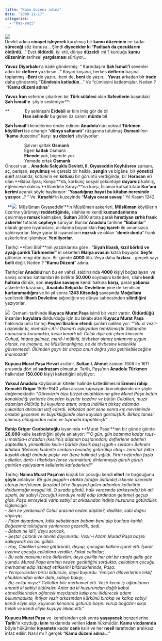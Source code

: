 ```yaml
---
title: "Kamu düzeni adına"
date: "2009-11-17"
categories: 
  - "bas-yazi"
---
```


![](/uploads/image/Yavuz.jpg)  
Devlet adına **cinayet işleyerek** kurulmuş bir **kamu düzeninin** ne kadar **süreceği** söz konusu… Şimdi **diyecekler ki** “**Padişah da çocuklarını öldürdü**…” Evet **öldürdü**, iyi etti, dünya **düzeldi**  mi ? kurduğu **kamu düzeninin** tarihsel **yargılaması** sürüyor…

**Yavuz Diyarbakır**’a irade göndermiş: “ Karındaşım **Şah İsmail’i** sevenler adını bir **deftere** yazdırsın…” Koşan koşana, herkes **defterin** başına toplanmış –**Beni** de yazın…beni de, **beni** de yazın… **Yavuz** arkadan bir **irade** daha göndermiş “**Cümlesin katledün**…” Ve “cümlesini katletmişler. Neden ?  “**Kamu düzeni adına**”

**Yavuz İran** seferine çıkarken bir **Türk sülalesi** olan **Safevilerin** başındaki **Şah İsmail'e**  şöyle sesleniyor**:  
  
**             Ey şehinşahı **Erdebil** er kim imiş gör de bil  
               **Han selimdir** bu gelen öz canını **mürde** bil

**Şah İsmail’i** kendilerine önder edinen **Anadolu**’nun yoksul **Türkmen köylüleri** ise cıhangir “**dünya saltanatı**” rüzgarına tutulmuş **Osmanlı**’nın “**kamu** düzenine” karşı: **şu dizeleri** söylüyorlar:

                Şalvarı şaltak **Osmanlı**  
                Eğeri **kaltak** Osmanlı  
                **Ekende** yok, biçende yok  
                Yemede ortak **Osmanlı**  
Öncesi var… **Anadolu Selçuklu Devleti, II. Gıyaseddin Keyhüsrev** zamanı, aç, perişan, **soyulmuş** ve çaresiz bir halkla, **zengin** ve bigâne  bir **yönetici sınıf** arasında, kötülerin en **kötüsü** bir görüntü verdiğinde, bir **Horasan** eri olan **Baba İlyas; Konya’**da, korkunç sosyal çöküntüye **duyarsız** kalmış, eğlenceye dalmış **Alaeddin Sarayı’**na karşı, İslamın kutsal kitabı **Kur’anı kerimi** açarak şöyle haykırıyor: “**Yaşadığınız hayat bu kitabın neresinde yazıyor**…? ” Ve  **Kırşehir**’in kuzeyinde “**Malya ovası savaşı**” Yıl Kasım 1242.

  **![](/uploads/image/sultan.jpg)  Müslüman Gıyaseddin’**in Müslüman askerleri, **Müslüman** köylülerin üzerine yürümeyi **reddettiğinde,** silahlarını kendi **kumandanlarına** çevirmeye **ramak** kalmışken, **Sultan** 3000 altına paralı **hırıstiyan zırhlı frank askerler** tutarak **cepheye** sürüyor. Bunlar **Anadolu** tarihine **“Babalılar**” olarak geçen isyancılara, alınlarına boyadıkları **haç işareti** ile amansızca saldırıyorlar. Neye yarar ki isyancıların **mızrak** ve okları “**demir donlu**” frank askerlerine işlemiyor. **Yeniliyorlar**.

Tarihçi **İbni Bibi’**nin yazdıklarına göre : “**Siyah libaslı, kızıl börklü ve ayağı çarıklı Türkmenler**” in cesetleri **Malya ovasını** kızıla boyuyor. **Seyfe** gölünün rengi dönüyor. Bir günde **4000** ölü. Veya daha **fazlası**… gerçek sayı **belli** değil. Neden ? “**Kamu Düzeni**” adına.

Tarihçiler **Anadolu**’nun bu en vahşî  saldırısında **4000** kişiyi boğazlayan  ve savaş sonrası katliamları ile birlikte **50.000** soydaşını katleden, silahı **kendi halkına** dönük, son **meydan savaşını** kendi halkına **karşı,** paralı **yabancı** askerlerle kazanan,  **Anadolu Selçuklu  Devletinin** yine de kendisini **kurtaramadığını** ve iki yıl sonra **1243 Kösedağ** savaşında **Moğollara** yenilerek **İlhanlı Devletine** sığındığını ve dünya sahnesinden **silindiğini** yazıyorlar. 

![](/uploads/image/kuyu.jpg)  Osmanlı tarihinde **Kuyucu Murat Paşa** isimli bir vezir vardır. **Öldürdüğü** insanları **kuyulara** doldurduğu için bu lakabı alan **Kuyucu Murat Paşa** hakkında ünlü tarihçi **Peçevî İbrahim efendi** şunları naklediyor: “"_Bu ol vezir-i azamdır ki, memalik-i Al-i Osman’ı eşkiyadan temizlemiştir Saltanatın namusunu korumakta, kesin kararlı idi. Celali diye adı çıkan kimsenin Cuhud, imana gelmez, merd-i mülhid, tövbekar olmaz anlamına uygun olarak, ne imanına, ne Müslümanlığına, ne de tövbesine kesinlikle güvenmezdi. Ölümden gayrı bir araçla onun doğru yola getirilebileceğine inanmazdı_”

**Kuyucu Murat Paşa Hırvat** asıllıdır. **Sultan I. Ahmet** zamanı 1606 ile 1611 arasında dört yıl **sadrazam** olmuştur. Tarih, Paşa’nın **Anadolu Türkmen** halkından **150.000** kişiyi katlettiğini söylüyor.

**Yoksul Anadolu** köylüsünün kitleler halinde katledilmesini **Ermeni rahip Kemahlı Grigor** 1595-1640 yılları arasını kapsayan kronolojisinde de şöyle değinmektedir: "_Görenlerin bize bizzat anlattıklarına göre Murat Paşa bütün konakladığı yerlerde önceden kuyular kazdırır ve bütün Celalileri, muzir adamları öldürüp bu kuyulara attırır, oraya indirilen birkaç adamda yukardan atılanları istif ederdi. Vakadan dört sene sonra kış mevsiminde oradan geçerken ev büyüklüğünde olan kuyuları görmüştük. Birkaç tanesi çökmüş olduğundan odun ve toprakla kapatılmıştı_”

**Rahip Grigor** **Canbolatoğlu** isyanında **Murat Paşa’**nın bir günde günde **26.000** kelle kestirdiğini şöyle anlatıyor: “"_O gün, gün batımına kadar ruus-u maktüa-ı a'dadan (kesilmiş düşman başlarından) defterlerle adetleri zaptedilen, yirmialtıbin kelle-i büride (kesik baş) işgah-ı serdar-ı Behram iktidara (Behram kudretle serdarın önünde) getürülüp otag-ı zernitak (altın kuşaklı otağ) önünde püşte-var (tepe halinde) yığıldı. Yirmi neferden fazla cellatlar, darb-ı rikabdan (ense vurmaktan) dinlenmeyip güruh güruh getirilen eşkiyaların kellelerini kat'ederlerdi"_

Tarihçi **Naima Murat Paşa’nın** küçük bir çocuğu kendi **ellerl** ile boğduğunu **şöyle** anlatıyor: _Bir gün pişgah-ı otakta (otağın üstünde) iskemle üzerinde oturup harfolunan (kazılan) bi're (kuyuya) gelen adamları katlettirip doldurmağa meşgul idi. O sırada gördü, halk verasında (arkasında) bir atlı sipahi, bir sabiyi (çocuğu) kenduye redif edip (ardından getirme) geçup gide. Paşa emreyledi varıp sabiyi at arkasından indirip huzuruna götürdüler. Oğlancığa:  
\- Sen ne yerdensin? Celali arasına neden düştün?, dedikte, sabi doğru söyleyip,  
\- Falan diyardanım, kıtlık sebebinden babam beni alıp bunlara katıldı. Boğazımız tokluğuna yanlarınca gezerdik, dedi.  
\- Baban ne idi?, deyu sorıcak,  
\- Şeştar çalardı ve anınla doyunurdu. Vezir-i Azam Murad Paşa başını sallayarak acı acı güldü.  
\- Hay, Celalileri şevke götürürdü, deyup, çocuğun katline işaret etti. İşaret üzerine çocuğu cellatlara verdiler. Fakat cellatlar;  
\- Bu sabi masumu nice öldürelim, deyu çekilip her biri bir tarafa gidip göz yumdu. Murad Paşa emrinin neden geciktiğini sordukta, cellatların çocuğu merhamet edip istinkaf ettiklerini bildirdiklerinde, Paşa:  
\- Yeniçerilerden birisi öldürsün, deyü buyurdu. Yeniçeri dilaverlerine teklif olduklarından onlar dahi, sabiye bakıp;  
\- Biz cellat mıyız? Cellatlar bile merhamet etti. Vezir kendi iç oğlanlarına emretti ki sabiyi öldüreler. Anlar da ki huzurundan dağılı kabul etmediklerinden oğlancık meydanda kalıp onu öldürecek adam bulunmadıkta, ihtiyar vezir arkasından kürkünü bırakıp ve kalkıp sabiyi kendi eliyle alıp, kuyunun kenarına getürüp başını vurup boğazını sıkıp helak ve kendi eliyle kuyuya inkaa etti."_

**Kuyucu Murat Paşa** ve  kendisinden çok sonra **yaşayacak** benzerlerine **Tarih**’in koyduğu **isim** haklarında verilen **idam** hükmüdür. **Kamu vicdanında** böyle hükümler **kıyamete** kadar **canlı** kalır ve her **nesil** tarafından aralıksız infaz edilir. Nasıl mı ? gerçek “**Kamu düzeni adına**…”
